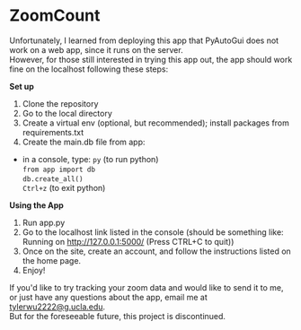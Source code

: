 # ZoomCount
Unfortunately, I learned from deploying this app that PyAutoGui does not work on a web app, since it runs on the server.  
However, for those still interested in trying this app out, the app should work fine on the localhost following these steps:

__Set up__
1) Clone the repository
2) Go to the local directory
2) Create a virtual env (optional, but recommended); install packages from requirements.txt
3) Create the main.db file from app:  
  - in a console, type: `py` (to run python)  
  `from app import db`  
  `db.create_all()`  
  `Ctrl+z` (to exit python)  
  
__Using the App__
1) Run app.py
2) Go to the localhost link listed in the console (should be something like: Running on http://127.0.0.1:5000/ (Press CTRL+C to quit))
3) Once on the site, create an account, and follow the instructions listed on the home page.
4) Enjoy!

If you'd like to try tracking your zoom data and would like to send it to me, or just have any questions about the app, email me at [tylerwu2222@g.ucla.edu](mailto:tylerwu2222@g.ucla.edu).  
But for the foreseeable future, this project is discontinued. 

